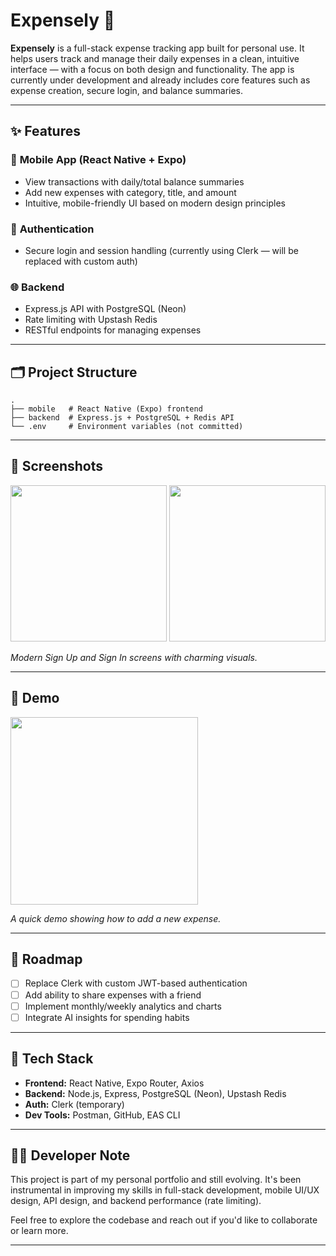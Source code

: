 # Expensely 💸

**Expensely** is a full-stack expense tracking app built for personal use. It helps users track and manage their daily expenses in a clean, intuitive interface — with a focus on both design and functionality. The app is currently under development and already includes core features such as expense creation, secure login, and balance summaries.

---

## ✨ Features

### 📱 **Mobile App** (React Native + Expo)
- View transactions with daily/total balance summaries
- Add new expenses with category, title, and amount
- Intuitive, mobile-friendly UI based on modern design principles

### 🔐 **Authentication**
- Secure login and session handling (currently using Clerk — will be replaced with custom auth)

### 🌐 **Backend**
- Express.js API with PostgreSQL (Neon)
- Rate limiting with Upstash Redis
- RESTful endpoints for managing expenses

---

## 🗂 Project Structure

```
.
├── mobile   # React Native (Expo) frontend
├── backend  # Express.js + PostgreSQL + Redis API
└── .env     # Environment variables (not committed)
```

---

## 📸 Screenshots

<img src="https://github.com/user-attachments/assets/737cc94d-9bd3-4063-bcb1-ae797834851d" width="250" />
<img src="https://github.com/user-attachments/assets/0778f26e-65b3-40ab-9764-5caeba5da91b" width="250" />

*Modern Sign Up and Sign In screens with charming visuals.*

---

## 🎥 Demo

<img src="https://github.com/user-attachments/assets/835273e6-deb1-4b91-ace9-6879cecc096e" width="300" />

*A quick demo showing how to add a new expense.*

---

## 🚧 Roadmap

- [ ] Replace Clerk with custom JWT-based authentication
- [ ] Add ability to share expenses with a friend
- [ ] Implement monthly/weekly analytics and charts
- [ ] Integrate AI insights for spending habits

---

## 🧪 Tech Stack

- **Frontend:** React Native, Expo Router, Axios
- **Backend:** Node.js, Express, PostgreSQL (Neon), Upstash Redis
- **Auth:** Clerk (temporary)
- **Dev Tools:** Postman, GitHub, EAS CLI

---

## 👨‍💻 Developer Note

This project is part of my personal portfolio and still evolving. It's been instrumental in improving my skills in full-stack development, mobile UI/UX design, API design, and backend performance (rate limiting).

Feel free to explore the codebase and reach out if you'd like to collaborate or learn more.

---
